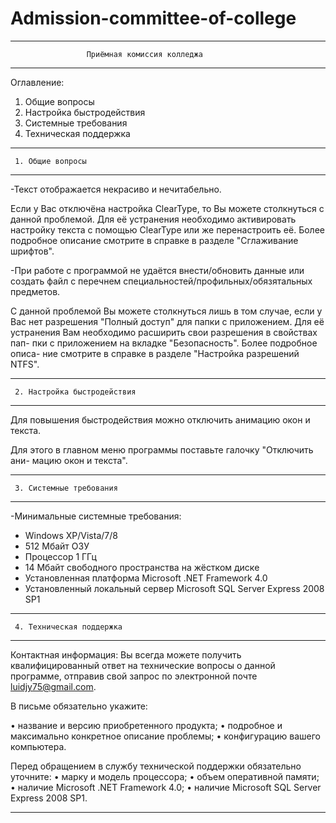 # Admission-committee-of-college

*****************************************************************


                     Приёмная комиссия колледжа
           
        	 
*****************************************************************

Оглавление:
1. Общие вопросы
2. Настройка быстродействия
3. Системные требования
4. Техническая поддержка

*****************************************************************

     1. Общие вопросы

*****************************************************************

-Текст отображается некрасиво и нечитабельно.

   Если у Вас отключёна настройка ClearType, то Вы можете столкнуться с
   данной проблемой. Для её устранения необходимо активировать настройку
   текста с помощью ClearType или же перенастроить её. Более подробное
   описание смотрите в справке в разделе "Сглаживание шрифтов".

-При работе с программой не удаётся внести/обновить данные или создать
 файл с перечнем специальностей/профильных/обязятальных предметов.

   С данной проблемой Вы можете столкнуться лишь в том случае, если у
   Вас нет разрешения "Полный доступ" для папки с приложением. Для её
   устранения Вам необходимо расширить свои разрешения в свойствах пап-
   пки с приложением на вкладке "Безопасность". Более подробное описа-
   ние смотрите в справке в разделе "Настройка разрешений NTFS".


*****************************************************************

     2. Настройка быстродействия

*****************************************************************

Для повышения быстродействия можно отключить анимацию окон и текста.

Для этого в главном меню программы поставьте галочку "Отключить ани-
мацию окон и текста".


*****************************************************************

     3. Системные требования

*****************************************************************

-Минимальные системные требования:
* Windows XP/Vista/7/8
* 512 Мбайт ОЗУ
* Процессор 1 ГГц
* 14 Мбайт свободного пространства на жёстком диске
* Установленная платформа Microsoft .NET Framework 4.0
* Установленный локальный сервер Microsoft SQL Server Express 2008 SP1


*****************************************************************

     4. Техническая поддержка

*****************************************************************

Контактная информация:
Вы всегда можете получить квалифицированный ответ на технические вопросы 
о данной программе, отправив свой запрос по электронной почте luidjy75@gmail.com.

В письме обязательно укажите:

• название и версию приобретенного продукта;
• подробное и максимально конкретное описание проблемы;
• конфигурацию вашего компьютера. 

Перед обращением в службу технической поддержки обязательно уточните: 
• марку и модель процессора; 
• объем оперативной памяти; 
• наличие Microsoft .NET Framework 4.0;
• наличие Microsoft SQL Server Express 2008 SP1.


*****************************************************************
